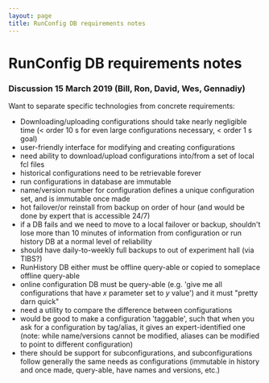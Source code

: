 ```yaml
---
layout: page
title: RunConfig DB requirements notes
---
```




RunConfig DB requirements notes
==================================================================================



### Discussion 15 March 2019 (Bill, Ron, David, Wes, Gennadiy)

Want to separate specific technologies from concrete requirements:

-   Downloading/uploading configurations should take nearly negligible
    time (\< order 10 s for even large configurations necessary, \<
    order 1 s goal)
-   user-friendly interface for modifying and creating configurations
-   need ability to download/upload configurations into/from a set of
    local fcl files
-   historical configurations need to be retrievable forever
-   run configurations in database are immutable
-   name/version number for configuration defines a unique configuration
    set, and is immutable once made
-   hot failover/or reinstall from backup on order of hour (and would be
    done by expert that is accessible 24/7)
-   if a DB fails and we need to move to a local failover or backup,
    shouldn\'t lose more than 10 minutes of information from
    configuration or run history DB at a normal level of reliability
-   should have daily-to-weekly full backups to out of experiment hall
    (via TIBS?)
-   RunHistory DB either must be offline query-able or copied to
    someplace offline query-able
-   online configuration DB must be query-able (e.g. \'give me all
    configurations that have *x* parameter set to *y* value\') and it
    must \"pretty darn quick\"
-   need a utility to compare the difference between configurations
-   would be good to make a configuration \'taggable\', such that when
    you ask for a configuration by tag/alias, it gives an
    expert-identified one (note: while name/versions cannot be modified,
    aliases can be modified to point to different configuration)
-   there should be support for subconfigurations, and subconfigurations
    follow generally the same needs as configurations (immutable in
    history and once made, query-able, have names and versions, etc.)

